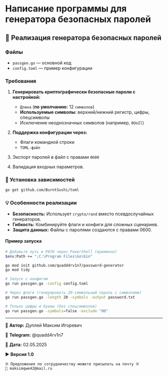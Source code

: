 # Написание программы для генератора безопасных паролей

## 🔐 Реализация генератора безопасных паролей

### Файлы

- `passgen.go` — основной код
- `config.toml` — пример конфигурации

### Требования

1. **Генерировать криптографически безопасные пароли с настройкой:**

    - `Длина` (**по умолчанию:** 12 `символов`)
    - **Используемые символы:** верхний/нижний регистр, цифры, спецсимволы
    - Исключение неоднозначных символов (например, `0OoIl`)

2. **Поддержка конфигурации через:**

    - Флаги командной строки
    - `TOML-файл`

3. Экспорт паролей в файл с правами `0600`
4. Валидация входных параметров.

### 🔧 Установка зависимостей

```bash
go get github.com/BurntSushi/toml
```

### 💡 Особенности реализации

- **Безопасность:** Использует `crypto/rand` вместо псевдослучайных генераторов.
- **Гибкость:** Комбинируйте флаги и конфиги для сложных сценариев.
- **Защита данных:** Файлы с паролями создаются с правами 0600.

#### Пример запуска

```bash
# Добавьте путь в PATH через PowerShell (временно)
$env:Path += ";C:\Program Files\Go\bin"
```

```bash
go mod init github.com/quadd4rv1n7/password-generator
go mod tidy
```

```bash
# Запуск с конфигом
go run passgen.go -config config.toml

# Через флаги (генерировать 20-символьный пароль с символами)
go run passgen.go -length 20 -symbols -output password.txt

# Только цифры и буквы (без спецсимволов)
go run passgen.go -symbols=false -exclude "0O"
```

---

💼 **Автор:** Дуплей Максим Игоревич

📲 **Telegram:** @quadd4rv1n7

📅 **Дата:** 02.05.2025

▶️ **Версия 1.0**

```textline
※ Предложения по сотрудничеству можете присылать на почту ※
📧 maksimqwe42@mail.ru
```
